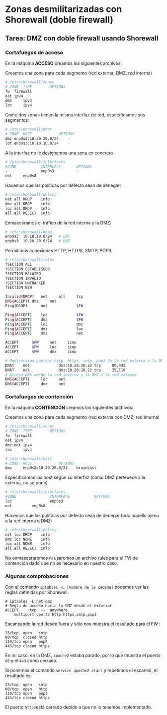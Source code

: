 ﻿# Zonas desmilitarizadas con Shorewall (doble firewall)

## Tarea: DMZ con doble firewall usando Shorewall

### Cortafuegos de acceso

En la máquina **ACCESO** creamos los siguientes archivos:

Creamos una zona para cada segmento (red externa, DMZ, red interna)
```sh
# /etc/shorewall/zones
# ZONE  TYPE    	OPTIONS
fw	firewall
net	ipv4
dmz     ipv4     
loc     ipv4    
```
Como dos zonas tienen la misma interfaz de red, especificamos sus segmentos:
```sh
# /etc/shorewall/host
# ZONE	HOST			OPTIONS
dmz	enp0s3:10.20.20.0/24	-
loc	enp0s3:10.10.10.0/24	-
```
A la interfaz no le designamos una zona en concreto
```sh
# /etc/shorewall/interfaces
#ZONE           INTERFACE       OPTIONS
-               enp0s3          -
net		enp0s8		-
```
Hacemos que las políticas por defecto sean de denegar:
```sh
# /etc/shorewall/policy
net	all	DROP	info
dmz	all	DROP	info
loc	all	DROP	info
all	all	REJECT	info
```
Enmascaramos el tráfico de la red interna y la DMZ:
```sh
# /etc/shorewall/masq
enp0s3	10.10.10.0/24	# LOC
enp0s3	10.20.20.0/24	# DMZ
```
Permitimos conexiones HTTP, HTTPS, SMTP, POP3.
```sh
# /etc/shorewall/rules
?SECTION ALL
?SECTION ESTABLISHED
?SECTION RELATED
?SECTION INVALID
?SECTION UNTRACKED
?SECTION NEW

Invalid(DROP)	net		all		tcp
DNS(ACCEPT)	dmz		net
Ping(DROP)   	net             $FW

Ping(ACCEPT)    loc             $FW
Ping(ACCEPT)    dmz             $FW
Ping(ACCEPT)    loc             dmz
Ping(ACCEPT)    dmz             loc
Ping(ACCEPT)    dmz             net

ACCEPT		$FW		net		icmp
ACCEPT		$FW		loc		icmp
ACCEPT		$FW		dmz		icmp

# Redireccion puertos http, https, smtp, pop3 de la red externa a la DMZ
DNAT    net             dmz:10.20.20.22 tcp     80,443
DNAT    net             dmz:10.20.20.22 tcp     25,110
# Acceso DNS desde la red interna y la DMZ a la red externa
DNS(ACCEPT)     loc     net
DNS(ACCEPT)     dmz     net
```


### Cortafuegos de contención

En la máquina **CONTENCIÓN** creamos los siguientes archivos:

Creamos una zona para cada segmento (red externa con DMZ, red interna)
```sh
# /etc/shorewall/zones
# ZONE  TYPE    	OPTIONS
fw	firewall
net	ipv4
dmz:net	ipv4     
loc     ipv4    
```

```sh
# /etc/shorewall/host
# ZONE	HOST			OPTIONS
dmz     enp0s8:10.20.20.0/24    broadcast

```
Especificamos los host según su interfaz (como DMZ pertenece a la externa, no se pone)
```sh
# /etc/shorewall/interfaces
#ZONE               INTERFACE           OPTIONS
loc                 enp0s3              -
net		    enp0s8		-
```
Hacemos que las políticas por defecto sean de denegar todo aquello ajeno a la red interna o DMZ:
```sh
# /etc/shorewall/policy
net	loc	DROP	info
dmz	loc	NONE	info
loc	all	NONE	info
all	all	REJECT	info
```

No enmascararemos ni usaremos un archivo rules para el FW de contención dado que no es necesario en nuestro caso.

### Algunas comprobaciones

Con el comando `iptables -L [nombre de la cadena]` podemos ver las reglas definidas por Shorewall:

```
# iptables -L net-dmz
# Regla de acceso hacia la DMZ desde el exterior
ACCEPT     tcp  --  anywhere 
	multiport dports http,https,smtp,pop3
```

Escaneando la red desde fuera y sólo nos muestra el resultado para el FW :
```
25/tcp  open   smtp
80/tcp  closed http
110/tcp open   pop3
443/tcp closed https
```
En mi caso, en la DMZ, `apache2` estaba parado, por lo que muestra el puerto `80` y el `443` como cerrado.

Si ponemos el comando `service apache2 start` y repetimos el escaneo, el resultado es:
```
25/tcp  open   smtp
80/tcp  open   http
110/tcp open   pop3
443/tcp closed https
```
El puerto `https`está cerrado debido a que no lo tenemos implementado.
